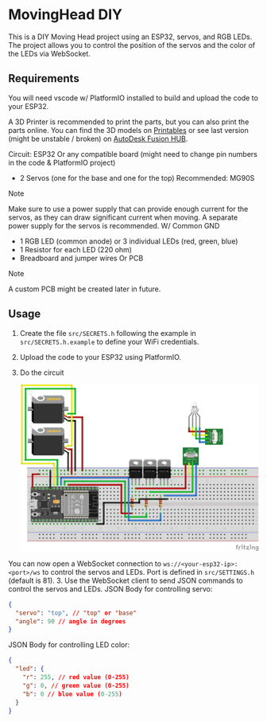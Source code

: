 # MovingHead DIY

This is a DIY Moving Head project using an ESP32, servos, and RGB LEDs. The project allows you to control the position of the servos and the color of the LEDs via WebSocket.

## Requirements

You will need vscode w/ PlatformIO installed to build and upload the code to your ESP32.

A 3D Printer is recommended to print the parts, but you can also print the parts online.
You can find the 3D models on [Printables](https://www.thingiverse.com/thing:6046260) or see last version (might be unstable / broken) on [AutoDesk Fusion HUB](https://a360.co/3TOygQn).

Circuit:
ESP32 Or any compatible board (might need to change pin numbers in the code & PlatformIO project)

- 2 Servos (one for the base and one for the top) Recommended: MG90S

> [!NOTE]
> Make sure to use a power supply that can provide enough current for the servos, as they can draw significant current when moving. A separate power supply for the servos is recommended. W/ Common GND

- 1 RGB LED (common anode) or 3 individual LEDs (red, green, blue)
- 1 Resistor for each LED (220 ohm)
- Breadboard and jumper wires Or PCB

> [!NOTE]
> A custom PCB might be created later in future.

## Usage

1. Create the file `src/SECRETS.h` following the example in `src/SECRETS.h.example` to define your WiFi credentials.
2. Upload the code to your ESP32 using PlatformIO.
3. Do the circuit

   ![CircuitDiagram](https://raw.githubusercontent.com/PastaLaPate/DIY_MovingHeadLight/master/imgs/breadboard_circuit.png)

You can now open a WebSocket connection to `ws://<your-esp32-ip>:<port>/ws` to control the servos and LEDs. Port is defined in `src/SETTINGS.h` (default is 81). 3. Use the WebSocket client to send JSON commands to control the servos and LEDs.
JSON Body for controlling servo:

```json
{
  "servo": "top", // "top" or "base"
  "angle": 90 // angle in degrees
}
```

JSON Body for controlling LED color:

```json
{
  "led": {
    "r": 255, // red value (0-255)
    "g": 0, // green value (0-255)
    "b": 0 // blue value (0-255)
  }
}
```
